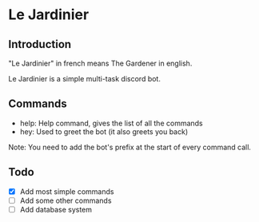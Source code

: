 # Le Jardinier

## Introduction

"Le Jardinier" in french means The Gardener in english. 

Le Jardinier is a simple multi-task discord bot.

## Commands

- help: Help command, gives the list of all the commands
- hey: Used to greet the bot (it also greets you back)

Note: You need to add the bot's prefix at the start of every command call.

## Todo

- [x] Add most simple commands
- [ ] Add some other commands
- [ ] Add database system